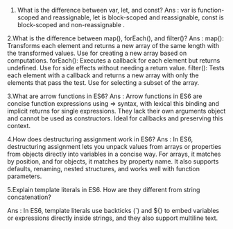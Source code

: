 1. What is the difference between var, let, and const?
   Ans : var is function-scoped and reassignable, let is block-scoped and reassignable, const is block-scoped and non-reassignable .

2.What is the difference between map(), forEach(), and filter()?
  Ans : map(): Transforms each element and returns a new array of the same length with the transformed values. Use for creating a new array based on computations.
        forEach(): Executes a callback for each element but returns undefined. Use for side effects  without needing a return value.
        filter(): Tests each element with a callback  and returns a new array with only the elements that pass the test. Use for selecting a subset of the array.


3.What are arrow functions in ES6?
Ans : Arrow functions in ES6 are concise function expressions using => syntax, with lexical this binding and implicit returns for single expressions. 
They lack their own arguments object and cannot be used as constructors. Ideal for callbacks and preserving this context.

4.How does destructuring assignment work in ES6?
Ans : In ES6, destructuring assignment lets you unpack values from arrays or properties from objects directly into variables in a concise way.
For arrays, it matches by position, and for objects, it matches by property name.
It also supports defaults, renaming, nested structures, and works well with function parameters.

5.Explain template literals in ES6. How are they different from string concatenation?

Ans : In ES6, template literals use backticks (`) and ${} to embed variables or expressions directly inside strings, and they also support multiline text.
